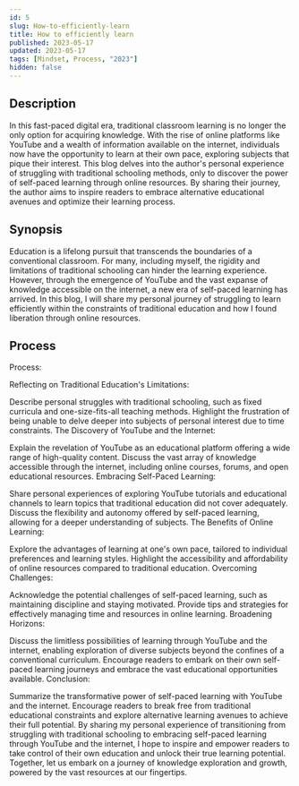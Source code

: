 ```yaml
---
id: 5
slug: How-to-efficiently-learn
title: How to efficiently learn
published: 2023-05-17
updated: 2023-05-17
tags: [Mindset, Process, "2023"]
hidden: false
---
```


<script>
  import Cover from "./Cover.jpg?w=500;700;900;1200;1600&avif&srcset"
  import InTheStudio from "./In-The-Studio.jpg?w=500;700;900;1200;1600&avif&srcset"
  metadata.cover = Cover
</script>


## Description

In this fast-paced digital era, traditional classroom learning is no longer the only option for acquiring knowledge. With the rise of online platforms like YouTube and a wealth of information available on the internet, individuals now have the opportunity to learn at their own pace, exploring subjects that pique their interest. This blog delves into the author's personal experience of struggling with traditional schooling methods, only to discover the power of self-paced learning through online resources. By sharing their journey, the author aims to inspire readers to embrace alternative educational avenues and optimize their learning process.
## Synopsis

Education is a lifelong pursuit that transcends the boundaries of a conventional classroom. For many, including myself, the rigidity and limitations of traditional schooling can hinder the learning experience. However, through the emergence of YouTube and the vast expanse of knowledge accessible on the internet, a new era of self-paced learning has arrived. In this blog, I will share my personal journey of struggling to learn efficiently within the constraints of traditional education and how I found liberation through online resources.



## Process

Process:

Reflecting on Traditional Education's Limitations:

Describe personal struggles with traditional schooling, such as fixed curricula and one-size-fits-all teaching methods.
Highlight the frustration of being unable to delve deeper into subjects of personal interest due to time constraints.
The Discovery of YouTube and the Internet:

Explain the revelation of YouTube as an educational platform offering a wide range of high-quality content.
Discuss the vast array of knowledge accessible through the internet, including online courses, forums, and open educational resources.
Embracing Self-Paced Learning:

Share personal experiences of exploring YouTube tutorials and educational channels to learn topics that traditional education did not cover adequately.
Discuss the flexibility and autonomy offered by self-paced learning, allowing for a deeper understanding of subjects.
The Benefits of Online Learning:

Explore the advantages of learning at one's own pace, tailored to individual preferences and learning styles.
Highlight the accessibility and affordability of online resources compared to traditional education.
Overcoming Challenges:

Acknowledge the potential challenges of self-paced learning, such as maintaining discipline and staying motivated.
Provide tips and strategies for effectively managing time and resources in online learning.
Broadening Horizons:

Discuss the limitless possibilities of learning through YouTube and the internet, enabling exploration of diverse subjects beyond the confines of a conventional curriculum.
Encourage readers to embark on their own self-paced learning journeys and embrace the vast educational opportunities available.
Conclusion:

Summarize the transformative power of self-paced learning with YouTube and the internet.
Encourage readers to break free from traditional educational constraints and explore alternative learning avenues to achieve their full potential.
By sharing my personal experience of transitioning from struggling with traditional schooling to embracing self-paced learning through YouTube and the internet, I hope to inspire and empower readers to take control of their own education and unlock their true learning potential. Together, let us embark on a journey of knowledge exploration and growth, powered by the vast resources at our fingertips.

<br>
